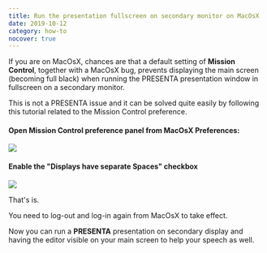 ```yaml
---
title: Run the presentation fullscreen on secondary monitor on MacOsX
date: 2019-10-12
category: how-to
nocover: true
---
```


If you are on MacOsX, chances are that a default setting of **Mission Control**, together with a MacOsX bug, prevents displaying the main screen (becoming full black) when running the PRESENTA presentation window in fullscreen on a secondary monitor.

This is not a PRESENTA issue and it can be solved quite easily by following this tutorial related to the Mission Control preference.

#### Open Mission Control preference panel from MacOsX Preferences:

![](mission-control-panel.jpg)

#### Enable the "Displays have separate Spaces" checkbox

![](mission-control.jpg)

That's is. 

You need to log-out and log-in again from MacOsX to take effect.

Now you can run a **PRESENTA** presentation on secondary display and having the editor visible on your main screen to help your speech as well.